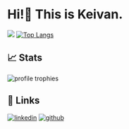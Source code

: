 # Hi!👋 This is Keivan.

[![](https://github-readme-stats.vercel.app/api?username=ktafakkori&theme=radical&show-icons=true&hide=prs,issues)](https://github.com/ktafakkori)
[![Top Langs](https://github-readme-stats.vercel.app/api/top-langs/?username=ktafakkori&layout=compact&langs_count=10&theme=radical)](https://github.com/ktafakkori)

## 📈 Stats
<img src="https://github-profile-trophy.vercel.app/?username=ktafakkori&row=1&column=6&margin-h=8&theme=darkhub&count_private=true&margin-w=15&no-frame=true&title=Stars,Followers,Commits,Repositories" alt="profile trophies" />

## 🔗 Links
[![linkedin](https://img.shields.io/badge/LinkedIn-0077B5?style=for-the-badge&logo=LinkedIn&logoColor=white)](https://www.linkedin.com/in/keivan-tafakkori)
[![github](https://img.shields.io/badge/GitHub-000000?style=for-the-badge&logo=GitHub&logoColor=white)](https://github.com/ktafakkori)
